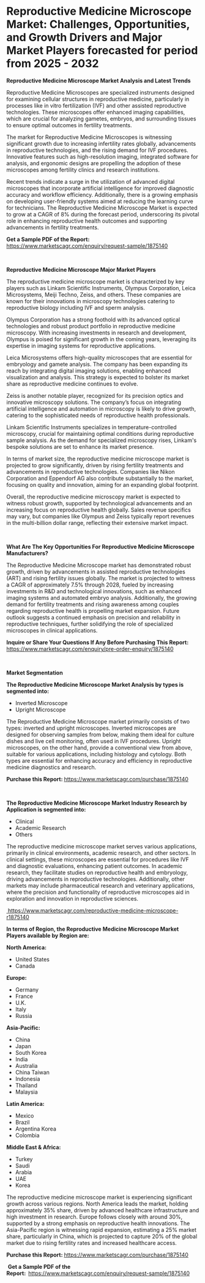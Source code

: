 <p><h1>Reproductive Medicine Microscope Market: Challenges, Opportunities, and Growth Drivers and Major Market Players forecasted for period from 2025 - 2032</h1></p><p><strong>Reproductive Medicine Microscope Market Analysis and Latest Trends</strong></p>
<p><p>Reproductive Medicine Microscopes are specialized instruments designed for examining cellular structures in reproductive medicine, particularly in processes like in vitro fertilization (IVF) and other assisted reproductive technologies. These microscopes offer enhanced imaging capabilities, which are crucial for analyzing gametes, embryos, and surrounding tissues to ensure optimal outcomes in fertility treatments.</p><p>The market for Reproductive Medicine Microscopes is witnessing significant growth due to increasing infertility rates globally, advancements in reproductive technologies, and the rising demand for IVF procedures. Innovative features such as high-resolution imaging, integrated software for analysis, and ergonomic designs are propelling the adoption of these microscopes among fertility clinics and research institutions.</p><p>Recent trends indicate a surge in the utilization of advanced digital microscopes that incorporate artificial intelligence for improved diagnostic accuracy and workflow efficiency. Additionally, there is a growing emphasis on developing user-friendly systems aimed at reducing the learning curve for technicians. The Reproductive Medicine Microscope Market is expected to grow at a CAGR of 8% during the forecast period, underscoring its pivotal role in enhancing reproductive health outcomes and supporting advancements in fertility treatments.</p></p>
<p><strong>Get a Sample PDF of the Report:&nbsp;</strong> <a href="https://www.marketscagr.com/enquiry/request-sample/1875140?utm_campaign=3517&utm_medium=2&utm_source=Github&utm_content=ia&utm_term=14042025&utm_id=reproductive-medicine-microscope">https://www.marketscagr.com/enquiry/request-sample/1875140</a></p>
<p>&nbsp;</p>
<p><strong>Reproductive Medicine Microscope Major Market Players</strong></p>
<p><p>The reproductive medicine microscope market is characterized by key players such as Linkam Scientific Instruments, Olympus Corporation, Leica Microsystems, Meiji Techno, Zeiss, and others. These companies are known for their innovations in microscopy technologies catering to reproductive biology including IVF and sperm analysis.</p><p>Olympus Corporation has a strong foothold with its advanced optical technologies and robust product portfolio in reproductive medicine microscopy. With increasing investments in research and development, Olympus is poised for significant growth in the coming years, leveraging its expertise in imaging systems for reproductive applications.</p><p>Leica Microsystems offers high-quality microscopes that are essential for embryology and gamete analysis. The company has been expanding its reach by integrating digital imaging solutions, enabling enhanced visualization and analysis. This strategy is expected to bolster its market share as reproductive medicine continues to evolve.</p><p>Zeiss is another notable player, recognized for its precision optics and innovative microscopy solutions. The company’s focus on integrating artificial intelligence and automation in microscopy is likely to drive growth, catering to the sophisticated needs of reproductive health professionals.</p><p>Linkam Scientific Instruments specializes in temperature-controlled microscopy, crucial for maintaining optimal conditions during reproductive sample analysis. As the demand for specialized microscopy rises, Linkam's bespoke solutions are set to enhance its market presence.</p><p>In terms of market size, the reproductive medicine microscope market is projected to grow significantly, driven by rising fertility treatments and advancements in reproductive technologies. Companies like Nikon Corporation and Eppendorf AG also contribute substantially to the market, focusing on quality and innovation, aiming for an expanding global footprint.</p><p>Overall, the reproductive medicine microscopy market is expected to witness robust growth, supported by technological advancements and an increasing focus on reproductive health globally. Sales revenue specifics may vary, but companies like Olympus and Zeiss typically report revenues in the multi-billion dollar range, reflecting their extensive market impact.</p></p>
<p>&nbsp;</p>
<p><strong>What Are The Key Opportunities For Reproductive Medicine Microscope Manufacturers?</strong></p>
<p><p>The Reproductive Medicine Microscope market has demonstrated robust growth, driven by advancements in assisted reproductive technologies (ART) and rising fertility issues globally. The market is projected to witness a CAGR of approximately 7.5% through 2028, fueled by increasing investments in R&D and technological innovations, such as enhanced imaging systems and automated embryo analysis. Additionally, the growing demand for fertility treatments and rising awareness among couples regarding reproductive health is propelling market expansion. Future outlook suggests a continued emphasis on precision and reliability in reproductive techniques, further solidifying the role of specialized microscopes in clinical applications.</p></p>
<p><strong>Inquire or Share Your Questions If Any Before Purchasing This Report:</strong> <a href="https://www.marketscagr.com/enquiry/pre-order-enquiry/1875140?utm_campaign=3517&utm_medium=2&utm_source=Github&utm_content=ia&utm_term=14042025&utm_id=reproductive-medicine-microscope">https://www.marketscagr.com/enquiry/pre-order-enquiry/1875140</a></p>
<p>&nbsp;</p>
<p><strong>Market Segmentation</strong></p>
<p><strong>The Reproductive Medicine Microscope Market Analysis by types is segmented into:</strong></p>
<p><ul><li>Inverted Microscope</li><li>Upright Microscope</li></ul></p>
<p><p>The Reproductive Medicine Microscope market primarily consists of two types: inverted and upright microscopes. Inverted microscopes are designed for observing samples from below, making them ideal for culture dishes and live cell monitoring, often used in IVF procedures. Upright microscopes, on the other hand, provide a conventional view from above, suitable for various applications, including histology and cytology. Both types are essential for enhancing accuracy and efficiency in reproductive medicine diagnostics and research.</p></p>
<p><strong>Purchase this Report:&nbsp;</strong><a href="https://www.marketscagr.com/purchase/1875140?utm_campaign=3517&utm_medium=2&utm_source=Github&utm_content=ia&utm_term=14042025&utm_id=reproductive-medicine-microscope">https://www.marketscagr.com/purchase/1875140</a></p>
<p>&nbsp;</p>
<p><strong>The Reproductive Medicine Microscope Market Industry Research by Application is segmented into:</strong></p>
<p><ul><li>Clinical</li><li>Academic Research</li><li>Others</li></ul></p>
<p><p>The reproductive medicine microscope market serves various applications, primarily in clinical environments, academic research, and other sectors. In clinical settings, these microscopes are essential for procedures like IVF and diagnostic evaluations, enhancing patient outcomes. In academic research, they facilitate studies on reproductive health and embryology, driving advancements in reproductive technologies. Additionally, other markets may include pharmaceutical research and veterinary applications, where the precision and functionality of reproductive microscopes aid in exploration and innovation in reproductive sciences.</p></p>
<p><a href="https://www.marketscagr.com/reproductive-medicine-microscope-r1875140?utm_campaign=3517&utm_medium=2&utm_source=Github&utm_content=ia&utm_term=14042025&utm_id=reproductive-medicine-microscope">&nbsp;https://www.marketscagr.com/reproductive-medicine-microscope-r1875140</a></p>
<p><strong>In terms of Region, the Reproductive Medicine Microscope Market Players available by Region are:</strong></p>
<p>
    <p> <strong> North America: </strong>
        <ul>
            <li>United States</li>
            <li>Canada</li>
        </ul>
        </p> 
    <p> <strong> Europe: </strong>
        <ul>
            <li>Germany</li>
            <li>France</li>
            <li>U.K.</li>
            <li>Italy</li>
            <li>Russia</li>
        </ul>
        </p> 
    <p> <strong> Asia-Pacific: </strong>
        <ul>
            <li>China</li>
            <li>Japan</li>
            <li>South Korea</li>
            <li>India</li>
            <li>Australia</li>
            <li>China Taiwan</li>
            <li>Indonesia</li>
            <li>Thailand</li>
            <li>Malaysia</li>
        </ul>
        </p> 
    <p> <strong> Latin America: </strong>
        <ul>
            <li>Mexico</li>
            <li>Brazil</li>
            <li>Argentina Korea</li>
            <li>Colombia</li>
        </ul>
        </p> 
    <p> <strong> Middle East & Africa: </strong>
        <ul>
            <li>Turkey</li>
            <li>Saudi</li>
            <li>Arabia</li>
            <li>UAE</li>
            <li>Korea</li>
        </ul>
    </p>
    </p>
<p><p>The reproductive medicine microscope market is experiencing significant growth across various regions. North America leads the market, holding approximately 35% share, driven by advanced healthcare infrastructure and high investment in research. Europe follows closely with around 30%, supported by a strong emphasis on reproductive health innovations. The Asia-Pacific region is witnessing rapid expansion, estimating a 25% market share, particularly in China, which is projected to capture 20% of the global market due to rising fertility rates and increased healthcare access.</p></p>
<p><strong>Purchase this Report: </strong><a href="https://www.marketscagr.com/purchase/1875140?utm_campaign=3517&utm_medium=2&utm_source=Github&utm_content=ia&utm_term=14042025&utm_id=reproductive-medicine-microscope">https://www.marketscagr.com/purchase/1875140</a></p>
<p>&nbsp;<strong>Get a Sample PDF of the Report:&nbsp;&nbsp;</strong><a href="https://www.marketscagr.com/enquiry/request-sample/1875140?utm_campaign=3517&utm_medium=2&utm_source=Github&utm_content=ia&utm_term=14042025&utm_id=reproductive-medicine-microscope">https://www.marketscagr.com/enquiry/request-sample/1875140</a></p>
<p><strong></strong></p>
<p><p></p><p></p><p></p></p>